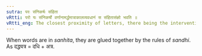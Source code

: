 ```yaml
---
sutra: परः संनिकर्षः संहिता
vRtti: परो यः संनिकर्षो वर्णानामर्द्धमात्राकालव्यवधानं स संहितासंज्ञो भवति ॥
vRtti_eng: The closest proximity of letters, there being the intervention of half a _matra_ or prosodial length between them, is called contact or _sanhita_.
---
```

When words are in _sanhita_, they are glued together by the rules of _sandhi_. As दद्ध्यत्र = दधि + अत्र.
